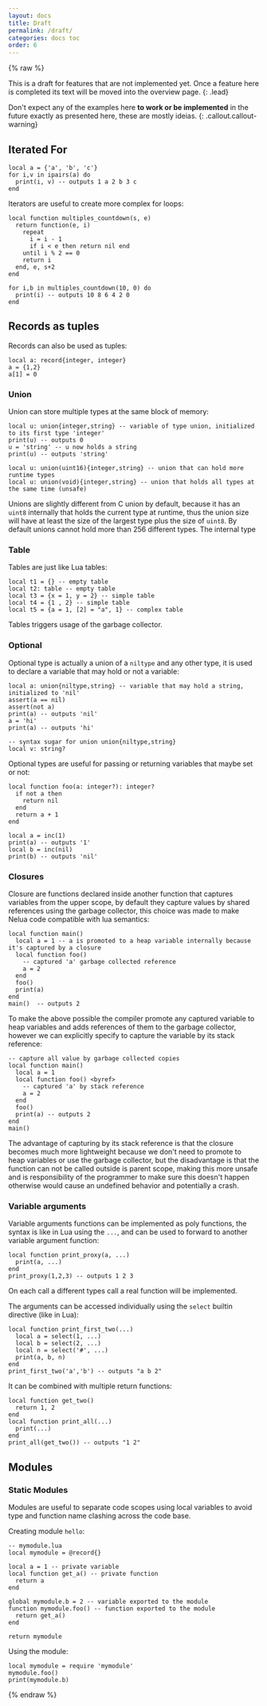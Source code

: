 ```yaml
---
layout: docs
title: Draft
permalink: /draft/
categories: docs toc
order: 6
---
```


{% raw %}

This is a draft for features that are not implemented yet. Once a feature here is completed
its text will be moved into the overview page.
{: .lead}

Don't expect any of the examples
here **to work or be implemented** in the future exactly as presented here,
these are mostly ideias.
{: .callout.callout-warning}

## Iterated For

```nelua
local a = {'a', 'b', 'c'}
for i,v in ipairs(a) do
  print(i, v) -- outputs 1 a 2 b 3 c
end
```

Iterators are useful to create more complex for loops:

```nelua
local function multiples_countdown(s, e)
  return function(e, i)
    repeat
      i = i - 1
      if i < e then return nil end
    until i % 2 == 0
    return i
  end, e, s+2
end

for i,b in multiples_countdown(10, 0) do
  print(i) -- outputs 10 8 6 4 2 0
end
```

## Records as tuples

Records can also be used as tuples:

```nelua
local a: record{integer, integer}
a = {1,2}
a[1] = 0
```

### Union

Union can store multiple types at the same block of memory:

```nelua
local u: union{integer,string} -- variable of type union, initialized to its first type 'integer'
print(u) -- outputs 0
u = 'string' -- u now holds a string
print(u) -- outputs 'string'

local u: union(uint16){integer,string} -- union that can hold more runtime types
local u: union(void){integer,string} -- union that holds all types at the same time (unsafe)
```

Unions are slightly different from C union by default, because it has an `uint8` internally that holds the current type at runtime, thus the union size will have at least the
size of the largest type plus the size of `uint8`. By default unions cannot hold more than 256 different types. The internal type

### Table

Tables are just like Lua tables:

```nelua
local t1 = {} -- empty table
local t2: table -- empty table
local t3 = {x = 1, y = 2} -- simple table
local t4 = {1 , 2} -- simple table
local t5 = {a = 1, [2] = "a", 1} -- complex table
```

Tables triggers usage of the garbage collector.

### Optional

Optional type is actually a union of a `niltype` and any other type, it
is used to declare a variable that may hold or not a variable:

```nelua
local a: union{niltype,string} -- variable that may hold a string, initialized to 'nil'
assert(a == nil)
assert(not a)
print(a) -- outputs 'nil'
a = 'hi'
print(a) -- outputs 'hi'

-- syntax sugar for union union{niltype,string}
local v: string?
```

Optional types are useful for passing or returning variables that maybe set or not:

```nelua
local function foo(a: integer?): integer?
  if not a then
    return nil
  end
  return a + 1
end

local a = inc(1)
print(a) -- outputs '1'
local b = inc(nil)
print(b) -- outputs 'nil'
```

### Closures

Closure are functions declared inside another function
that captures variables from the upper scope, by default they
capture values by shared references using the garbage collector,
this choice was made to make Nelua code compatible with lua semantics:

```nelua
local function main()
  local a = 1 -- a is promoted to a heap variable internally because it's captured by a closure
  local function foo()
    -- captured 'a' garbage collected reference
    a = 2
  end
  foo()
  print(a)
end
main()  -- outputs 2
```

To make the above possible the compiler promote any captured variable to heap variables and
adds references of them to the garbage collector, however we can explicitly specify to capture the variable by its stack reference:

```nelua
-- capture all value by garbage collected copies
local function main()
  local a = 1
  local function foo() <byref>
    -- captured 'a' by stack reference
    a = 2
  end
  foo()
  print(a) -- outputs 2
end
main()
```

The advantage of capturing by its stack reference is that the closure becomes much more lightweight
because we don't need to promote to heap variables or use the garbage collector, but the disadvantage is that the function can not be called outside is parent scope, making this more unsafe and is responsibility of the programmer to make sure this doesn't happen otherwise would cause an undefined behavior and potentially a crash.


### Variable arguments

Variable arguments functions can be implemented as poly functions, the syntax is like in Lua
using the `...`, and can be used to forward to another variable argument function:

```nelua
local function print_proxy(a, ...)
  print(a, ...)
end
print_proxy(1,2,3) -- outputs 1 2 3
```

On each call a different types call a real function will be implemented.

The arguments can be accessed individually using the `select` builtin directive (like in Lua):

```nelua
local function print_first_two(...)
  local a = select(1, ...)
  local b = select(2, ...)
  local n = select('#', ...)
  print(a, b, n)
end
print_first_two('a','b') -- outputs "a b 2"
```

It can be combined with multiple return functions:

```nelua
local function get_two()
  return 1, 2
end
local function print_all(...)
  print(...)
end
print_all(get_two()) -- outputs "1 2"
```

## Modules

### Static Modules

Modules are useful to separate code scopes using local variables to avoid
type and function name clashing across the code base.

Creating module `hello`:
```nelua
-- mymodule.lua
local mymodule = @record{}

local a = 1 -- private variable
local function get_a() -- private function
  return a
end

global mymodule.b = 2 -- variable exported to the module
function mymodule.foo() -- function exported to the module
  return get_a()
end

return mymodule
```

Using the module:
```nelua
local mymodule = require 'mymodule'
mymodule.foo()
print(mymodule.b)
```

{% endraw %}
